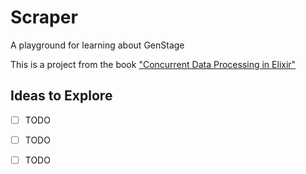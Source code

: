# Scraper

A playground for learning about GenStage

This is a project from the book ["Concurrent Data Processing in Elixir"](https://pragprog.com/titles/sgdpelixir/concurrent-data-processing-in-elixir/)

## Ideas to Explore

- [ ] TODO
- [ ] TODO
- [ ] TODO

